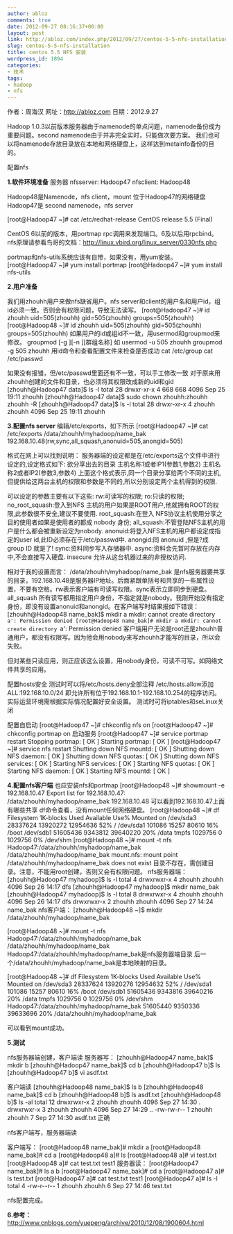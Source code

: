 ```yaml
---
author: abloz
comments: true
date: 2012-09-27 08:16:37+00:00
layout: post
link: http://abloz.com/index.php/2012/09/27/centos-5-5-nfs-installation/
slug: centos-5-5-nfs-installation
title: centos 5.5 NFS 安装
wordpress_id: 1894
categories:
- 技术
tags:
- hadoop
- nfs
---
```


作者：周海汉
网址：http://abloz.com
日期：2012.9.27

Hadoop 1.0.3以前版本服务器由于namenode的单点问题，namenode备份成为重要问题。second namenode由于并非完全实时，只能做次要方案。
我们也可以将namenode存放目录放在本地和网络硬盘上，这样达到metainfo备份的目的。

配置nfs

**1.软件环境准备**
服务器
nfsserver: Hadoop47
nfsclient: Hadoop48

Hadoop48是Namenode，nfs client，mount 位于Hadoop47的网络硬盘
Hadoop47是 second namenode，nfs server

[root@Hadoop47 ~]# cat /etc/redhat-release
CentOS release 5.5 (Final)

CentOS 6以前的版本，用portmap rpc调用来发现端口。6及以后用rpcbind。
nfs原理请参看鸟哥的文档：http://linux.vbird.org/linux_server/0330nfs.php

portmap和nfs-utils系统应该有自带，如果没有，用yum安装。
[root@Hadoop47 ~]# yum install portmap
[root@Hadoop47 ~]# yum install nfs-utils

**2.用户准备**

我们用zhouhh用户来做nfs缺省用户。nfs server和client的用户名和用户id，组id必须一致。否则会有权限问题，导致无法读写。
[root@Hadoop47 ~]# id zhouhh
uid=505(zhouhh) gid=505(zhouhh) groups=505(zhouhh)
[root@Hadoop48 ~]# id zhouhh
uid=505(zhouhh) gid=505(zhouhh) groups=505(zhouhh)
如果用户的id或组id不一致，用usermod和groupmod来修改。
groupmod [-g ][-n ][群组名称]
如
usermod -u 505 zhouhh
groupmod -g 505 zhouhh
用id命令和查看配置文件来检查是否成功
cat /etc/group
cat /etc/passwd

如果没有报错，但/etc/passwd里面还有不一致，可以手工修改一致
对于原来用zhouhh创建的文件和目录，也必须将其权限改成新的uid和gid
[zhouhh@Hadoop47 data]$ ls -l
total 28
drwxr-xr-x 4 668 668 4096 Sep 25 19:11 zhouhh
[zhouhh@Hadoop47 data]$ sudo chown zhouhh:zhouhh zhouhh -R
[zhouhh@Hadoop47 data]$ ls -l
total 28
drwxr-xr-x 4 zhouhh zhouhh 4096 Sep 25 19:11 zhouhh

**3.配置nfs server**
编辑/etc/exports，如下所示
[root@Hadoop47 ~]# cat /etc/exports
/data/zhouhh/myhadoop/name_bak 192.168.10.48(rw,sync,all_squash,anonuid=505,anongid=505)

格式在网上可以找到说明：
服务器端的设定都是在/etc/exports这个文件中进行设定的,设定格式如下:
欲分享出去的目录 主机名称1或者IP1(参数1,参数2) 主机名称2或者IP2(参数3,参数4)
上面这个格式表示,同一个目录分享给两个不同的主机,但提供给这两台主机的权限和参数是不同的,所以分别设定两个主机得到的权限.

可以设定的参数主要有以下这些:
rw:可读写的权限;
ro:只读的权限;
no_root_squash:登入到NFS 主机的用户如果是ROOT用户,他就拥有ROOT的权限,此参数很不安全,建议不要使用.
root_squash:在登入 NFS协议主机使用分享之目的使用者如果是使用者的都成 nobody 身份;
all_squash:不管登陆NFS主机的用户是什么都会被重新设定为nobody.
anonuid:将登入NFS主机的用户都设定成指定的user id,此ID必须存在于/etc/passwd中.
anongid:同 anonuid ,但是?成 group ID 就是了!
sync:资料同步写入存储器中.
async:资料会先暂时存放在内存中,不会直接写入硬盘.
insecure 允许从这台机器过来的非授权访问.

相对于我的设置而言：
/data/zhouhh/myhadoop/name_bak 是nfs服务器要共享的目录，192.168.10.48是服务器IP地址。后面紧跟单括号和共享的一些属性设置，不要有空格。rw表示客户端有可读写权限。sync表示立即同步到硬盘。all_squash 所有读写都用指定用户身份，不指定就是nobody。我刚开始没有指定身份，即没有设置anonuid和anongid。在客户端写时结果报如下错误：
[zhouhh@Hadoop48 name_bak]$ mkdir a
mkdir: cannot create directory `a': Permission denied
[root@Hadoop48 name_bak]# mkdir a
mkdir: cannot create directory `a': Permission denied
客户端用户无论是root还是zhouhh普通用户，都没有权限写。因为他会用nobody来写zhouhh才能写的目录，所以会失败。

但对某些只读应用，则正应该这么设置，用nobody身份，可读不可写。如网络文件共享的应用。

配置hosts安全
测试时可以将/etc/hosts.deny全部注释
/etc/hosts.allow添加ALL:192.168.10.0/24 即允许所有位于192.168.10.1-192.168.10.254的程序访问。
实际运营环境需根据实际情况配置好安全设置。
测试时可将iptables和seLinux关闭

配置自启动
[root@Hadoop47 ~]# chkconfig nfs on
[root@Hadoop47 ~]# chkconfig portmap on
启动服务
[root@Hadoop47 ~]# service portmap restart
Stopping portmap: [ OK ]
Starting portmap: [ OK ]
[root@Hadoop47 ~]# service nfs restart
Shutting down NFS mountd: [ OK ]
Shutting down NFS daemon: [ OK ]
Shutting down NFS quotas: [ OK ]
Shutting down NFS services: [ OK ]
Starting NFS services: [ OK ]
Starting NFS quotas: [ OK ]
Starting NFS daemon: [ OK ]
Starting NFS mountd: [ OK ]

**4.配置nfs客户端**
也应安装nfs和portmap
[root@Hadoop48 ~]# showmount -e 192.168.10.47
Export list for 192.168.10.47:
/data/zhouhh/myhadoop/name_bak 192.168.10.48
可以看到192.168.10.47上面有哪些共享
df命令查看，没有mount任何网络硬盘。
[root@Hadoop48 ~]# df
Filesystem 1K-blocks Used Available Use% Mounted on
/dev/sda3 28337624 13920272 12954636 52% /
/dev/sda1 101086 15257 80610 16% /boot
/dev/sdb1 51605436 9343812 39640220 20% /data
tmpfs 1029756 0 1029756 0% /dev/shm
[root@Hadoop48 ~]# mount -t nfs Hadoop47:/data/zhouhh/myhadoop/name_bak /data/zhouhh/myhadoop/name_bak
mount.nfs: mount point /data/zhouhh/myhadoop/name_bak does not exist
目录不存在，需创建目录。注意，不能用root创建，否则又会有权限问题。
nfs服务器端：
[zhouhh@Hadoop47 myhadoop]$ ls -l
total 4
drwxrwxr-x 4 zhouhh zhouhh 4096 Sep 26 14:17 dfs
[zhouhh@Hadoop47 myhadoop]$ mkdir name_bak
[zhouhh@Hadoop47 myhadoop]$ ls -l
total 8
drwxrwxr-x 4 zhouhh zhouhh 4096 Sep 26 14:17 dfs
drwxrwxr-x 2 zhouhh zhouhh 4096 Sep 27 14:24 name_bak
nfs客户端：
[zhouhh@Hadoop48 ~]$ mkdir /data/zhouhh/myhadoop/name_bak

[root@Hadoop48 ~]# mount -t nfs Hadoop47:/data/zhouhh/myhadoop/name_bak /data/zhouhh/myhadoop/name_bak
Hadoop47:/data/zhouhh/myhadoop/name_bak是nfs服务器端目录
后一个/data/zhouhh/myhadoop/name_bak是本地映射的目录。

[root@Hadoop48 ~]# df
Filesystem 1K-blocks Used Available Use% Mounted on
/dev/sda3 28337624 13920276 12954632 52% /
/dev/sda1 101086 15257 80610 16% /boot
/dev/sdb1 51605436 9343816 39640216 20% /data
tmpfs 1029756 0 1029756 0% /dev/shm
Hadoop47:/data/zhouhh/myhadoop/name_bak
51605440 9350336 39633696 20% /data/zhouhh/myhadoop/name_bak

可以看到mount成功。

**5.测试**

nfs服务器端创建，客户端读
服务器写：
[zhouhh@Hadoop47 name_bak]$ mkdir b
[zhouhh@Hadoop47 name_bak]$ cd b
[zhouhh@Hadoop47 b]$ ls
[zhouhh@Hadoop47 b]$ vi asdf.txt

客户端读
[zhouhh@Hadoop48 name_bak]$ ls
b
[zhouhh@Hadoop48 name_bak]$ cd b
[zhouhh@Hadoop48 b]$ ls
asdf.txt
[zhouhh@Hadoop48 b]$ ls -al
total 12
drwxrwxr-x 2 zhouhh zhouhh 4096 Sep 27 14:30 .
drwxrwxr-x 3 zhouhh zhouhh 4096 Sep 27 14:29 ..
-rw-rw-r-- 1 zhouhh zhouhh 7 Sep 27 14:30 asdf.txt
正确

nfs客户端写，服务器端读

客户端写：
[root@Hadoop48 name_bak]# mkdir a
[root@Hadoop48 name_bak]# cd a
[root@Hadoop48 a]# ls
[root@Hadoop48 a]# vi test.txt
[root@Hadoop48 a]# cat test.txt
test1
服务器读：
[root@Hadoop47 name_bak]# ls
a b
[root@Hadoop47 name_bak]# cd a
[root@Hadoop47 a]# ls
test.txt
[root@Hadoop47 a]# cat test.txt
test1
[root@Hadoop47 a]# ls -l
total 4
-rw-r--r-- 1 zhouhh zhouhh 6 Sep 27 14:46 test.txt

nfs配置完成。

**6.参考：**
http://www.cnblogs.com/yuepeng/archive/2010/12/08/1900604.html
